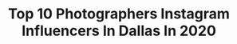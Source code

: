---
title: Top 10 Photographers Instagram Influencers In Dallas In 2020
description: >-
  Find top photographers Instagram influencers in Dallas in 2020. Most popular hashtags: #photographer #dallas #america #throwback.
platform: Instagram
profiles:
  - username: "kennyletelier"
    fullname: >-
      Kenny Letelier
    location: "United States"
    followers: 7856
    engagement: 866
    commentsToLikes: 0.005982
    id: ck5q20vt3dq7z0i11hy22q2em
    verified: false
    hashtags: "#myheroacademia, #marvelcomics, #kaibacosplay, #lizzocostume"
  - username: "euntaephotography"
    fullname: >-
      Euntae Kim
    location: "United States"
    followers: 21639
    engagement: 744
    commentsToLikes: 0.009797
    id: ck15sbp8gc78h0i19x6fr9uat
    verified: false
    hashtags: "#tae326, #tae428, #tae318, #tae401"
  - username: "brandontonlu"
    fullname: >-
      Brandon Lu
    location: "United States"
    followers: 35942
    engagement: 1171
    commentsToLikes: 0.027528
    id: ck0uao4p1clow0i19rt8nspu0
    verified: false
    hashtags: "#doports, #vogove, #photos, #observethis"
  - username: "honeybee_v"
    fullname: >-
      HoneyBee🐝
    location: "United States"
    followers: 3094
    engagement: 329
    commentsToLikes: 0.036681
    id: ck0tzt88qrjeq0i194v9mqrw5
    verified: false
    hashtags: "#societyfashionweek, #stylefw, #whiteroom, #baelien"
  - username: "beautyinamin"
    fullname: >-
      Dallas Photographer
    location: "United States"
    followers: 23244
    engagement: 281
    commentsToLikes: 0.089780
    id: ck8t5ftv6a12c0j78ff4d6ha1
    verified: false
    hashtags: "#mybn, #staytropical, #veganskincareproducts, #veganskincare"
  - username: "alexanderbeaverhausen"
    fullname: >-
      A L E X A N D E R
    location: "United States"
    followers: 10080
    engagement: 861
    commentsToLikes: 0.046835
    id: ck6u438sp1fh30j7129ks514i
    verified: false
    hashtags: ""
  - username: "luismcara"
    fullname: >-
      Luis M. Cara
    location: "United States"
    followers: 148290
    engagement: 251
    commentsToLikes: 0.036388
    id: ck0tt45oz12we0i199l25m5hk
    verified: false
    hashtags: "#earth, #bwp057, #bestoftheday, #picturesnme"
  - username: "dmarty78"
    fullname: >-
      Dale Martin
    location: "United States"
    followers: 25762
    engagement: 74
    commentsToLikes: 0.032501
    id: ck0tu104a55q10i19vqc6g5za
    verified: false
    hashtags: "#wewillrise, #sunglasses, #slammed, #a7riii"
  - username: "tierrajenaae"
    fullname: >-
      Tierra Jenae Giles
    location: "United States"
    followers: 11505
    engagement: 1113
    commentsToLikes: 0.071683
    id: ck5c4ucm324hw0i11n4geck2p
    verified: false
    hashtags: "#martin, #martinlawrence, #model, #create"
  - username: "aricaamariaa"
    fullname: >-
      A R I C A
    location: "United States"
    followers: 6670
    engagement: 1018
    commentsToLikes: 0.030990
    id: ck6uh4kmb6ymk0j71nbooan2v
    verified: false
    hashtags: "#northcarolina, #bandera, #palms, #foodphotography"
---